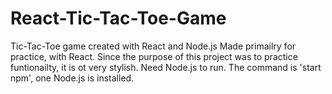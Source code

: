 # React-Tic-Tac-Toe-Game
Tic-Tac-Toe game created with React and Node.js
Made primailry for practice, with React. 
Since the purpose of this project was to practice funtionailty, it is ot very stylish. 
Need Node.js to run. The command is 'start npm', one Node.js is installed.
